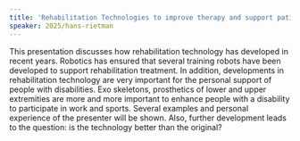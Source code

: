 ```yaml
---
title: 'Rehabilitation Technologies to improve therapy and support patients'
speaker: 2025/hans-rietman
---
```


This presentation discusses how rehabilitation technology has developed in recent years. Robotics has ensured that several training robots have been developed to support rehabilitation treatment. In addition, developments in rehabilitation technology are very important for the personal support of people with disabilities. Exo skeletons, prosthetics of lower and upper extremities are more and more important to enhance people with a disability to participate in work and sports. Several examples and personal experience of the presenter will be shown. Also, further development leads to the question: is the technology better than the original?
